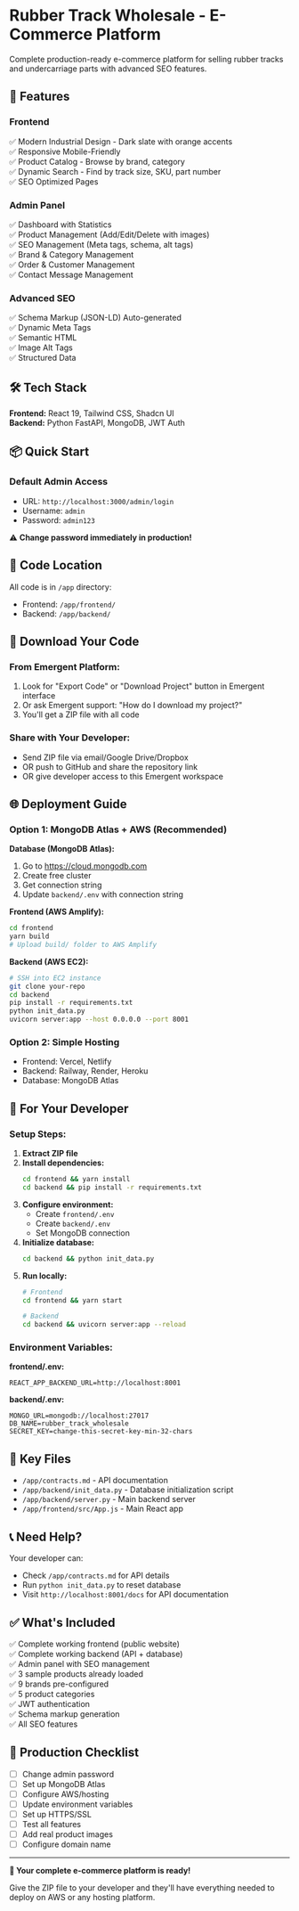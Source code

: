 # Rubber Track Wholesale - E-Commerce Platform

Complete production-ready e-commerce platform for selling rubber tracks and undercarriage parts with advanced SEO features.

## 🚀 Features

### Frontend
✅ Modern Industrial Design - Dark slate with orange accents  
✅ Responsive Mobile-Friendly  
✅ Product Catalog - Browse by brand, category  
✅ Dynamic Search - Find by track size, SKU, part number  
✅ SEO Optimized Pages  

### Admin Panel
✅ Dashboard with Statistics  
✅ Product Management (Add/Edit/Delete with images)  
✅ SEO Management (Meta tags, schema, alt tags)  
✅ Brand & Category Management  
✅ Order & Customer Management  
✅ Contact Message Management  

### Advanced SEO
✅ Schema Markup (JSON-LD) Auto-generated  
✅ Dynamic Meta Tags  
✅ Semantic HTML  
✅ Image Alt Tags  
✅ Structured Data  

## 🛠️ Tech Stack

**Frontend:** React 19, Tailwind CSS, Shadcn UI  
**Backend:** Python FastAPI, MongoDB, JWT Auth  

## 📦 Quick Start

### Default Admin Access
- URL: `http://localhost:3000/admin/login`
- Username: `admin`
- Password: `admin123`

⚠️ **Change password immediately in production!**

## 📁 Code Location

All code is in `/app` directory:
- Frontend: `/app/frontend/`
- Backend: `/app/backend/`

## 💾 Download Your Code

### From Emergent Platform:
1. Look for "Export Code" or "Download Project" button in Emergent interface
2. Or ask Emergent support: "How do I download my project?"
3. You'll get a ZIP file with all code

### Share with Your Developer:
- Send ZIP file via email/Google Drive/Dropbox
- OR push to GitHub and share the repository link
- OR give developer access to this Emergent workspace

## 🌐 Deployment Guide

### Option 1: MongoDB Atlas + AWS (Recommended)

**Database (MongoDB Atlas):**
1. Go to https://cloud.mongodb.com
2. Create free cluster
3. Get connection string
4. Update `backend/.env` with connection string

**Frontend (AWS Amplify):**
```bash
cd frontend
yarn build
# Upload build/ folder to AWS Amplify
```

**Backend (AWS EC2):**
```bash
# SSH into EC2 instance
git clone your-repo
cd backend
pip install -r requirements.txt
python init_data.py
uvicorn server:app --host 0.0.0.0 --port 8001
```

### Option 2: Simple Hosting
- Frontend: Vercel, Netlify
- Backend: Railway, Render, Heroku
- Database: MongoDB Atlas

## 📖 For Your Developer

### Setup Steps:
1. **Extract ZIP file**
2. **Install dependencies:**
   ```bash
   cd frontend && yarn install
   cd backend && pip install -r requirements.txt
   ```
3. **Configure environment:**
   - Create `frontend/.env`
   - Create `backend/.env`
   - Set MongoDB connection
4. **Initialize database:**
   ```bash
   cd backend && python init_data.py
   ```
5. **Run locally:**
   ```bash
   # Frontend
   cd frontend && yarn start
   
   # Backend
   cd backend && uvicorn server:app --reload
   ```

### Environment Variables:

**frontend/.env:**
```
REACT_APP_BACKEND_URL=http://localhost:8001
```

**backend/.env:**
```
MONGO_URL=mongodb://localhost:27017
DB_NAME=rubber_track_wholesale
SECRET_KEY=change-this-secret-key-min-32-chars
```

## 🎯 Key Files

- `/app/contracts.md` - API documentation
- `/app/backend/init_data.py` - Database initialization script
- `/app/backend/server.py` - Main backend server
- `/app/frontend/src/App.js` - Main React app

## 📞 Need Help?

Your developer can:
- Check `/app/contracts.md` for API details
- Run `python init_data.py` to reset database
- Visit `http://localhost:8001/docs` for API documentation

## ✅ What's Included

✅ Complete working frontend (public website)  
✅ Complete working backend (API + database)  
✅ Admin panel with SEO management  
✅ 3 sample products already loaded  
✅ 9 brands pre-configured  
✅ 5 product categories  
✅ JWT authentication  
✅ Schema markup generation  
✅ All SEO features  

## 🚀 Production Checklist

- [ ] Change admin password
- [ ] Set up MongoDB Atlas
- [ ] Configure AWS/hosting
- [ ] Update environment variables
- [ ] Set up HTTPS/SSL
- [ ] Test all features
- [ ] Add real product images
- [ ] Configure domain name

---

**🎉 Your complete e-commerce platform is ready!**

Give the ZIP file to your developer and they'll have everything needed to deploy on AWS or any hosting platform.
